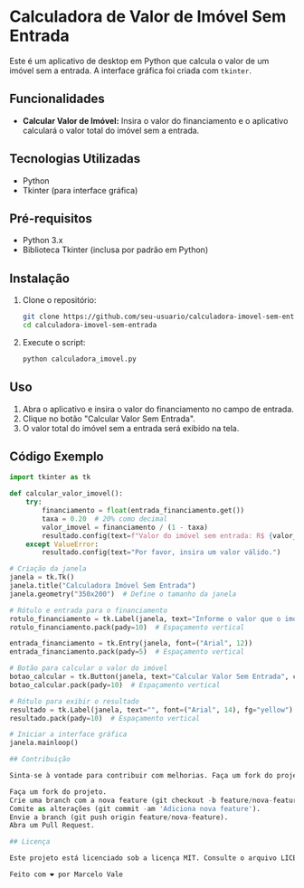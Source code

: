 # Calculadora de Valor de Imóvel Sem Entrada

Este é um aplicativo de desktop em Python que calcula o valor de um imóvel sem a entrada. A interface gráfica foi criada com `tkinter`.

## Funcionalidades

- **Calcular Valor de Imóvel:** Insira o valor do financiamento e o aplicativo calculará o valor total do imóvel sem a entrada.

## Tecnologias Utilizadas

- Python
- Tkinter (para interface gráfica)

## Pré-requisitos

- Python 3.x
- Biblioteca Tkinter (inclusa por padrão em Python)

## Instalação

1. Clone o repositório:
    ```bash
    git clone https://github.com/seu-usuario/calculadora-imovel-sem-entrada.git
    cd calculadora-imovel-sem-entrada
    ```

2. Execute o script:
    ```bash
    python calculadora_imovel.py
    ```

## Uso

1. Abra o aplicativo e insira o valor do financiamento no campo de entrada.
2. Clique no botão "Calcular Valor Sem Entrada".
3. O valor total do imóvel sem a entrada será exibido na tela.

## Código Exemplo

```python
import tkinter as tk

def calcular_valor_imovel():
    try:
        financiamento = float(entrada_financiamento.get())
        taxa = 0.20  # 20% como decimal
        valor_imovel = financiamento / (1 - taxa)
        resultado.config(text=f"Valor do imóvel sem entrada: R$ {valor_imovel:.2f}")
    except ValueError:
        resultado.config(text="Por favor, insira um valor válido.")

# Criação da janela
janela = tk.Tk()
janela.title("Calculadora Imóvel Sem Entrada")
janela.geometry("350x200")  # Define o tamanho da janela

# Rótulo e entrada para o financiamento
rotulo_financiamento = tk.Label(janela, text="Informe o valor que o imóvel está sendo vendido (R$):", font=("Arial", 12))
rotulo_financiamento.pack(pady=10)  # Espaçamento vertical

entrada_financiamento = tk.Entry(janela, font=("Arial", 12))
entrada_financiamento.pack(pady=5)  # Espaçamento vertical

# Botão para calcular o valor do imóvel
botao_calcular = tk.Button(janela, text="Calcular Valor Sem Entrada", command=calcular_valor_imovel, font=("Arial", 12))
botao_calcular.pack(pady=10)  # Espaçamento vertical

# Rótulo para exibir o resultado
resultado = tk.Label(janela, text="", font=("Arial", 14), fg="yellow")
resultado.pack(pady=10)  # Espaçamento vertical

# Iniciar a interface gráfica
janela.mainloop()

## Contribuição

Sinta-se à vontade para contribuir com melhorias. Faça um fork do projeto, crie uma branch para suas alterações e envie um pull request.

Faça um fork do projeto.
Crie uma branch com a nova feature (git checkout -b feature/nova-feature).
Comite as alterações (git commit -am 'Adiciona nova feature').
Envie a branch (git push origin feature/nova-feature).
Abra um Pull Request.

## Licença

Este projeto está licenciado sob a licença MIT. Consulte o arquivo LICENSE para mais detalhes.

Feito com ❤️ por Marcelo Vale
